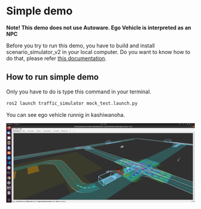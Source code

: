 # Simple demo

**Note! This demo does not use Autoware. Ego Vehicle is interpreted as an NPC**

Before you try to run this demo, you have to build and install scenario_simulator_v2 in your local computer.
Do you want to know how to do that, please refer [this documentation](BuildInstructions.md). 

## How to run simple demo

Only you have to do is type this command in your terminal.

```bash
ros2 launch traffic_simulator mock_test.launch.py
```

You can see ego vehicle runnig in kashiwanoha.

![Simple Demo](../image/simple_demo.png "simple demo")
